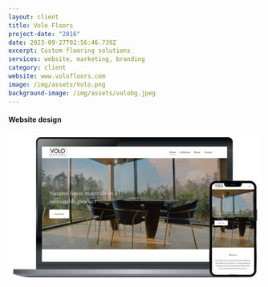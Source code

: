 ```yaml
---
layout: client
title: Volo Floors
project-date: "2016"
date: 2023-09-27T02:56:46.739Z
excerpt: Custom flooring solutions
services: website, marketing, branding
category: client
website: www.volofloors.com
image: /img/assets/Volo.png
background-image: /img/assets/volobg.jpeg
---
```

#### Website design

![](/img/assets/volofloors2.png)